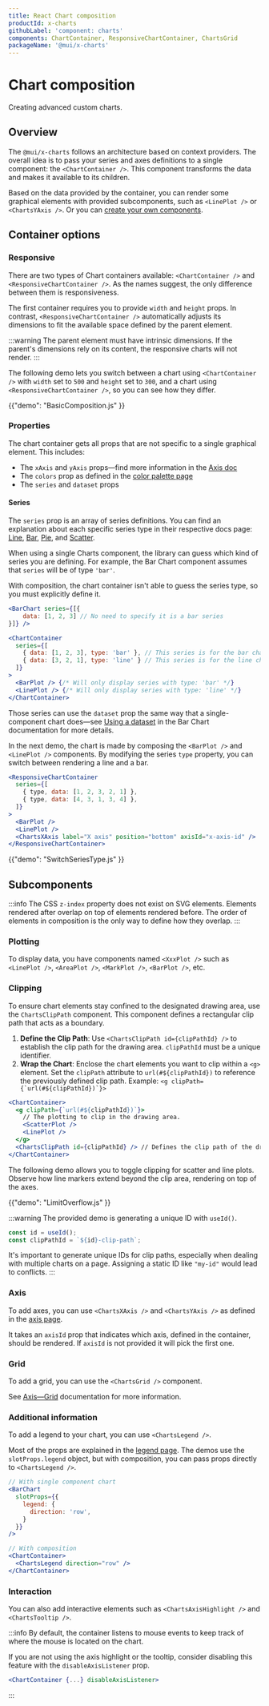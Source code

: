 ```yaml
---
title: React Chart composition
productId: x-charts
githubLabel: 'component: charts'
components: ChartContainer, ResponsiveChartContainer, ChartsGrid
packageName: '@mui/x-charts'
---
```


# Chart composition

<p class="description">Creating advanced custom charts.</p>

## Overview

The `@mui/x-charts` follows an architecture based on context providers.
The overall idea is to pass your series and axes definitions to a single component: the `<ChartContainer />`.
This component transforms the data and makes it available to its children.

Based on the data provided by the container, you can render some graphical elements with provided subcomponents, such as `<LinePlot />` or `<ChartsYAxis />`.
Or you can [create your own components](/x/react-charts/components/).

## Container options

### Responsive

There are two types of Chart containers available: `<ChartContainer />` and `<ResponsiveChartContainer />`.
As the names suggest, the only difference between them is responsiveness.

The first container requires you to provide `width` and `height` props.
In contrast, `<ResponsiveChartContainer />` automatically adjusts its dimensions to fit the available space defined by the parent element.

:::warning
The parent element must have intrinsic dimensions.
If the parent's dimensions rely on its content, the responsive charts will not render.
:::

The following demo lets you switch between a chart using `<ChartContainer />` with `width` set to `500` and `height` set to `300`, and a chart using `<ResponsiveChartContainer />`, so you can see how they differ.

{{"demo": "BasicComposition.js" }}

### Properties

The chart container gets all props that are not specific to a single graphical element.
This includes:

- The `xAxis` and `yAxis` props—find more information in the [Axis doc](/x/react-charts/axis/)
- The `colors` prop as defined in the [color palette page](/x/react-charts/styling/#color-palette)
- The `series` and `dataset` props

#### Series

The `series` prop is an array of series definitions.
You can find an explanation about each specific series type in their respective docs page: [Line](/x/react-charts/lines/), [Bar](/x/react-charts/bars/), [Pie](/x/react-charts/pie/), and [Scatter](/x/react-charts/scatter/).

When using a single Charts component, the library can guess which kind of series you are defining.
For example, the Bar Chart component assumes that `series` will be of type `'bar'`.

With composition, the chart container isn't able to guess the series type, so you must explicitly define it.

```jsx
<BarChart series={[{
    data: [1, 2, 3] // No need to specify it is a bar series
}]} />

<ChartContainer
  series={[
    { data: [1, 2, 3], type: 'bar' }, // This series is for the bar chart
    { data: [3, 2, 1], type: 'line' } // This series is for the line chart
  ]}
>
  <BarPlot /> {/* Will only display series with type: 'bar' */}
  <LinePlot /> {/* Will only display series with type: 'line' */}
</ChartContainer>
```

Those series can use the `dataset` prop the same way that a single-component chart does—see [Using a dataset](/x/react-charts/bars/#using-a-dataset) in the Bar Chart documentation for more details.

In the next demo, the chart is made by composing the `<BarPlot />` and `<LinePlot />` components.
By modifying the series `type` property, you can switch between rendering a line and a bar.

```jsx
<ResponsiveChartContainer
  series={[
    { type, data: [1, 2, 3, 2, 1] },
    { type, data: [4, 3, 1, 3, 4] },
  ]}
>
  <BarPlot />
  <LinePlot />
  <ChartsXAxis label="X axis" position="bottom" axisId="x-axis-id" />
</ResponsiveChartContainer>
```

{{"demo": "SwitchSeriesType.js" }}

## Subcomponents

:::info
The CSS `z-index` property does not exist on SVG elements.
Elements rendered after overlap on top of elements rendered before.
The order of elements in composition is the only way to define how they overlap.
:::

### Plotting

To display data, you have components named `<XxxPlot />` such as `<LinePlot />`, `<AreaPlot />`, `<MarkPlot />`, `<BarPlot />`, etc.

### Clipping

To ensure chart elements stay confined to the designated drawing area, use the `ChartsClipPath` component.
This component defines a rectangular clip path that acts as a boundary.

1. **Define the Clip Path**: Use `<ChartsClipPath id={clipPathId} />` to establish the clip path for the drawing area. `clipPathId` must be a unique identifier.
2. **Wrap the Chart**: Enclose the chart elements you want to clip within a `<g>` element. Set the `clipPath` attribute to `url(#${clipPathId})` to reference the previously defined clip path. Example: ``<g clipPath={`url(#${clipPathId})`}>``

```jsx
<ChartContainer>
  <g clipPath={`url(#${clipPathId})`}>
    // The plotting to clip in the drawing area.
    <ScatterPlot />
    <LinePlot />
  </g>
  <ChartsClipPath id={clipPathId} /> // Defines the clip path of the drawing area.
</ChartContainer>
```

The following demo allows you to toggle clipping for scatter and line plots.
Observe how line markers extend beyond the clip area, rendering on top of the axes.

{{"demo": "LimitOverflow.js" }}

:::warning
The provided demo is generating a unique ID with `useId()`.

```js
const id = useId();
const clipPathId = `${id}-clip-path`;
```

It's important to generate unique IDs for clip paths, especially when dealing with multiple charts on a page. Assigning a static ID like `"my-id"` would lead to conflicts.
:::

### Axis

To add axes, you can use `<ChartsXAxis />` and `<ChartsYAxis />` as defined in the [axis page](/x/react-charts/axis/#composition).

It takes an `axisId` prop that indicates which axis, defined in the container, should be rendered.
If `axisId` is not provided it will pick the first one.

### Grid

To add a grid, you can use the `<ChartsGrid />` component.

See [Axis—Grid](/x/react-charts/axis/#grid) documentation for more information.

### Additional information

To add a legend to your chart, you can use `<ChartsLegend />`.

Most of the props are explained in the [legend page](/x/react-charts/legend/).
The demos use the `slotProps.legend` object, but with composition, you can pass props directly to `<ChartsLegend />`.

```jsx
// With single component chart
<BarChart
  slotProps={{
    legend: {
      direction: 'row',
    }
  }}
/>

// With composition
<ChartContainer>
  <ChartsLegend direction="row" />
</ChartContainer>
```

### Interaction

You can also add interactive elements such as `<ChartsAxisHighlight />` and `<ChartsTooltip />`.

:::info
By default, the container listens to mouse events to keep track of where the mouse is located on the chart.

If you are not using the axis highlight or the tooltip, consider disabling this feature with the `disableAxisListener` prop.

```jsx
<ChartContainer {...} disableAxisListener>
```

:::
